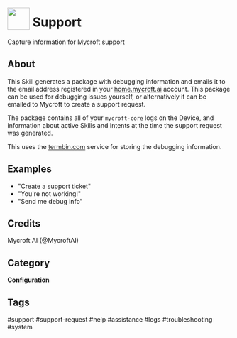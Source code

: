 # <img src='https://raw.githack.com/FortAwesome/Font-Awesome/master/svgs/solid/life-ring.svg' card_color='#FD8E4C' width='50' height='50' style='vertical-align:bottom'/> Support
Capture information for Mycroft support

## About 
This Skill generates a package with debugging information and emails it to the email address registered in your [home.mycroft.ai](https://home.mycroft.ai) account. This package can be used for debugging issues yourself, or alternatively it can be emailed to Mycroft to create a support request. 

The package contains all of your `mycroft-core` logs on the Device, and information about active Skills and Intents at the time the support request was generated. 

This uses the [termbin.com](http://termbin.com/) service for storing the debugging information.

## Examples 
* "Create a support ticket"
* "You're not working!"
* "Send me debug info"

## Credits 
Mycroft AI (@MycroftAI)

## Category
**Configuration**

## Tags
#support
#support-request
#help
#assistance
#logs
#troubleshooting
#system
